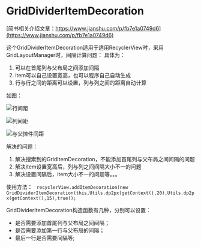 # GridDividerItemDecoration
[简书相关介绍文章：https://www.jianshu.com/p/fb7e1a0749d6](https://www.jianshu.com/p/fb7e1a0749d6)

这个GridDividerItemDecoration适用于适用RecyclerView时，采用GridLayoutManager时，间隔计算问题：
具体为：
1. 可以在首尾列与父布局之间添加间隔
2. item可以自己设置宽高，也可以程序自己自动生成
3. 行与行之间的距离可以设置，列与列之间的距离自动计算

如图：

![行间距](https://github.com/haozi5460/GridDividerItemDecoration/blob/master/WX20181011-114206.png)

![列间距](https://github.com/haozi5460/GridDividerItemDecoration/blob/master/WX20181011-114222.png)

![与父控件间距](https://github.com/haozi5460/GridDividerItemDecoration/blob/master/WX20181011-114236.png)

解决的问题：
1. 解决搜索到的GridItemDecoration，不能添加首尾列与父布局之间间隔的问题
2. 解决item设置宽高后，列与列之间间隔大小不一的问题
3. 解决设置间隔后，item大小不一的问题等。。。

使用方法：
`
recyclerView.addItemDecoration(new GridDividerItemDecoration(this,Utils.dp2px(getContext(),20),Utils.dp2px(getContext(),15),true));`
                                

GridDividerItemDecoration构造函数有几种，分别可以设置：
- 是否需要添加首尾列与父布局之间间隔；
- 是否需要添加第一行与父布局的间隔；
- 最后一行是否需要间隔等;
